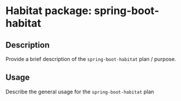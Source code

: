 # Habitat package: spring-boot-habitat

## Description

Provide a brief description of the `spring-boot-habitat` plan / purpose.

## Usage

Describe the general usage for the `spring-boot-habitat` plan
